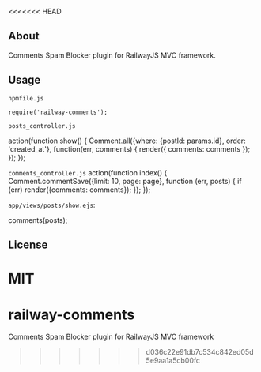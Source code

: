 <<<<<<< HEAD
## About
Comments Spam Blocker plugin for RailwayJS MVC framework.

## Usage

`npmfile.js`

    require('railway-comments');

`posts_controller.js`

   action(function show() {
      Comment.all({where: {postId: params.id}, order: 'created_at'}, function(err, comments) {
        render({ comments: comments });
      });
   });
                     
`comments_controller.js`
   action(function index() {
       Comment.commentSave({limit: 10, page: page}, function (err, posts) {
           if (err) render({comments: comments});
       });
   });
   
`app/views/posts/show.ejs`:

   comments(posts);

## License

MIT
=======
railway-comments
================

Comments Spam Blocker plugin for RailwayJS MVC framework
>>>>>>> d036c22e91db7c534c842ed05d5e9aa1a5cb00fc
